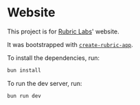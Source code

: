 # Website

This project is for [Rubric Labs](https://rubriclab.com)' website.

It was bootstrapped with [`create-rubric-app`](https://www.npmjs.com/package/create-rubric-app).

To install the dependencies, run:

```bash
bun install
```

To run the dev server, run:

```bash
bun run dev
```
